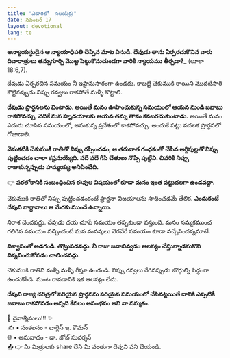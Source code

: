 ```yaml
---
title: "ఎడారిలో  సెలయేర్లు"
date: నవంబర్ 17
layout: devotional
lang: te
---
```


**అన్యాయస్థుడైన ఆ న్యాయాధిపతి చెప్పిన మాట వినుడి. దేవుడు తాను ఏర్పరచుకొనిన వారు దివారాత్రులు తన్నుగూర్చి మొఱ్ఱ పెట్టుకొనుచుండగా వారికి న్యాయము తీర్చడా?**_ (లూకా 18:6,7). 

దేవుడు ఏర్పరచిన సమయం నీ ఇష్టానుసారంగా ఉండదు. కాబట్టి చెకుముకి రాయిని మొదటిసారి కొట్టినప్పుడు నిప్పు రవ్వలు రాకపోతే మళ్ళీ కొట్టాలి. 

**దేవుడు ప్రార్థనలను వింటాడు. అయితే మనం ఊహించుకున్న సమయంలో ఆయన నుండి జవాబు రాకపోవచ్చు. వెదికే మన హృదయాలకు ఆయన తన్ను తాను కనబరచుకుంటాడు.**
అయితే మనం ఎదురు చూసిన సమయంలో, అనుకున్న ప్రదేశంలో కాకపోవచ్చు. అందుకే పట్టు వదలక ప్రార్థనలో గోజాడాలి.

**వెనుకటికి చెకుముకి రాతితో నిప్పు రప్పించడం, ఆ తరువాత గంధకంతో చేసిన అగ్గిపుల్లతో నిప్పు పుట్టించడం చాలా కష్టమయ్యేది. పదే పదే గీసి చేతులు నొప్పి పుట్టేవి. చివరికి నిప్పు రాజుకున్నప్పుడు హమ్మయ్య అనిపించేది.**

👉 **పరలోకానికి సంబంధించిన ఈవుల విషయంలో కూడా మనం ఇంత పట్టుదలగా ఉండవద్దా.**

 చెకుముకి రాతితో నిప్పు పుట్టించడంకంటే ప్రార్థనా విజయాలను సాధించడమే తేలిక. **ఎందుకంటే దేవుని వాగ్దానాలు ఆ మేరకు ముందే ఉన్నాయి.**

నిరాశ చెందవద్దు. దేవుడు దయ చూపే సమయం తప్పకుండా వస్తుంది. మనం నమ్మకముంచ గలిగిన సమయం వచ్చిందంటే మన మనవులు నెరవేరే సమయం కూడా వచ్చేసిందన్నమాటే. 

**విశ్వాసంతో అడగండి. తొట్రుపడవద్దు. నీ రాజు జవాబివ్వడం ఆలస్యం చేస్తున్నాడనుకొని విన్నవించుకోవడం చాలించవద్దు.**

 చెకుముకి రాతిని మళ్ళీ మళ్ళీ గీస్తూ ఉండండి. నిప్పు రవ్వలు రేగినప్పుడు బొగ్గుల్ని సిద్ధంగా ఉంచుకోండి. మంట రావడానికి ఇక ఆలస్యం లేదు.

**దేవుని రాజ్య చరిత్రలో సరియైన ప్రార్థనను సరియైన సమయంలో చేసినట్టయితే దానికి ఎప్పటికీ జవాబు రాకపోవడం అన్నది కేవలం అసంభవం అని నా నమ్మకం.**

<div class="blessing">🙏 <span class="bless-text">దైవాశ్శీసులు!!!</span> ✨</div>

<div class="credit">✍️ <span class="credit-text">▪ సంకలనం - చార్లెస్ ఇ. కౌమన్</span></div>
<div class="credit">🌐 <span class="credit-text">▪ అనువాదం - డా. జోబ్ సుదర్శన్</span></div>


<div class="share">📤 👉 <span class="share-text">మీ మిత్రులకు share చేసి మీ వంతుగా దేవుని పని చేయండి.</span></div>
